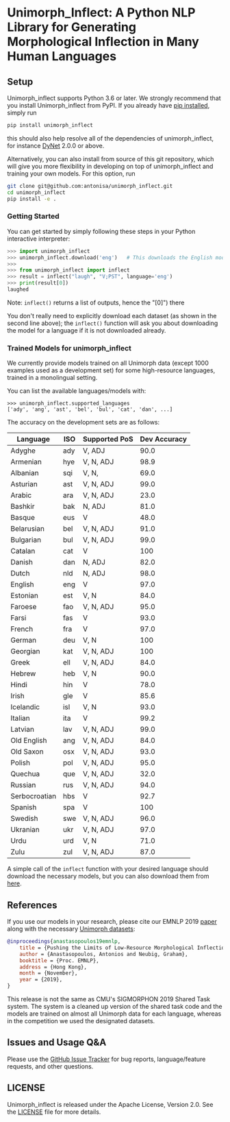 # Unimorph_Inflect: A Python NLP Library for Generating Morphological Inflection in Many Human Languages

## Setup

Unimorph_inflect supports Python 3.6 or later. We strongly recommend that you install Unimorph_inflect from PyPI. If you already have [pip installed](https://pip.pypa.io/en/stable/installing/), simply run
```bash
pip install unimorph_inflect
```
this should also help resolve all of the dependencies of unimorph_inflect, for instance [DyNet](https://dynet.readthedocs.io/) 2.0.0 or above.

Alternatively, you can also install from source of this git repository, which will give you more flexibility in developing on top of unimorph_inflect and training your own models. For this option, run
```bash
git clone git@github.com:antonisa/unimorph_inflect.git
cd unimorph_inflect
pip install -e .
```

### Getting Started

You can get started by simply following these steps in your Python interactive interpreter:

```python
>>> import unimorph_inflect
>>> unimorph_inflect.download('eng')   # This downloads the English models, if you don't have them already
>>>
>>> from unimorph_inflect import inflect
>>> result = inflect("laugh", "V;PST", language='eng')
>>> print(result[0])
laughed
```
Note: `inflect()` returns a list of outputs, hence the "[0]") there

You don't really need to explicitly download each dataset (as shown in the second line above); the `inflect()` function will ask you about downloading the model for a language if it is not downloaded already.

### Trained Models for unimorph_inflect

We currently provide models trained on all Unimorph data (except 1000 examples used as a development set) for some high-resource languages, trained in a monolingual setting. 

You can list the available languages/models with:
```
>>> unimorph_inflect.supported_languages
['ady', 'ang', 'ast', 'bel', 'bul', 'cat', 'dan', ...]
```

The accuracy on the development sets are as follows:

| Language      | ISO | Supported PoS | Dev Accuracy |
|---------------|-----|---------------|--------------|
| Adyghe        | ady | V, ADJ        | 90.0         |
| Armenian      | hye | V, N, ADJ     | 98.9         |
| Albanian      | sqi | V, N,         | 69.0         |
| Asturian      | ast | V, N, ADJ     | 99.0         |
| Arabic        | ara | V, N, ADJ     | 23.0         |
| Bashkir       | bak | N, ADJ        | 81.0         |
| Basque        | eus | V             | 48.0         |
| Belarusian    | bel | V, N, ADJ     | 91.0         |
| Bulgarian     | bul | V, N, ADJ     | 99.0         |
| Catalan       | cat | V             | 100          |
| Danish        | dan | N, ADJ        | 82.0         |
| Dutch         | nld | N, ADJ        | 98.0         |
| English       | eng | V             | 97.0         |
| Estonian      | est | V, N          | 84.0         |
| Faroese       | fao | V, N, ADJ     | 95.0         |
| Farsi         | fas | V             | 93.0         |
| French        | fra | V             | 97.0         |
| German        | deu | V, N          | 100          |
| Georgian      | kat | V, N, ADJ     | 100          |
| Greek         | ell | V, N, ADJ     | 84.0         |
| Hebrew        | heb | V, N          | 90.0         |
| Hindi         | hin | V             | 78.0         |
| Irish         | gle | V             | 85.6         |
| Icelandic     | isl | V, N          | 93.0         |
| Italian       | ita | V             | 99.2         |
| Latvian       | lav | V, N, ADJ     | 99.0         |
| Old English   | ang | V, N, ADJ     | 84.0         |
| Old Saxon     | osx | V, N, ADJ     | 93.0         |
| Polish        | pol | V, N, ADJ     | 95.0         |
| Quechua       | que | V, N, ADJ     | 32.0         |
| Russian       | rus | V, N, ADJ     | 94.0         |
| Serbocroatian | hbs | V             | 92.7         |
| Spanish       | spa | V             | 100          |
| Swedish       | swe | V, N, ADJ     | 96.0         |
| Ukranian      | ukr | V, N, ADJ     | 97.0         |
| Urdu          | urd | V, N          | 71.0         |
| Zulu          | zul | V, N, ADJ     | 87.0         |


A simple call of the `inflect` function with your desired language should download the necessary models, but you can also download them from [here](https://github.com/antonisa/unimorph_inflect/blob/master/models).

## References

If you use our models in your research, please cite our EMNLP 2019 [paper](https://www.aclweb.org/anthology/D19-1091.pdf) along with the necessary [Unimorph datasets](http://www.lrec-conf.org/proceedings/lrec2018/pdf/789.pdf):

```bibtex
@inproceedings{anastasopoulos19emnlp,
    title = {Pushing the Limits of Low-Resource Morphological Inflection},
    author = {Anastasopoulos, Antonios and Neubig, Graham},
    booktitle = {Proc. EMNLP},
    address = {Hong Kong},
    month = {November},
    year = {2019},
}
```

This release is not the same as CMU's SIGMORPHON 2019 Shared Task system. The system is a cleaned up version of the shared task code and the models are trained on almost all Unimorph data for each language, whereas in the competition we used the designated datasets.

## Issues and Usage Q&A

Please use the [GitHub Issue Tracker](https://github.com/antonisa/unimorph_inflect/issues) for bug reports, language/feature requests, and other questions.

## LICENSE

Unimorph_inflect is released under the Apache License, Version 2.0. See the [LICENSE](https://github.com/antonisa/unimorph_inflect/LICENSE) file for more details.